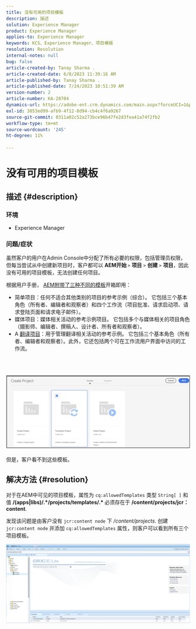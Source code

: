 ```yaml
---
title: 没有可用的项目模板
description: 描述
solution: Experience Manager
product: Experience Manager
applies-to: Experience Manager
keywords: KCS、Experience Manager、项目模板
resolution: Resolution
internal-notes: null
bug: false
article-created-by: Tanay Sharma .
article-created-date: 6/8/2023 11:39:16 AM
article-published-by: Tanay Sharma .
article-published-date: 7/24/2023 10:51:39 AM
version-number: 2
article-number: KA-20704
dynamics-url: https://adobe-ent.crm.dynamics.com/main.aspx?forceUCI=1&pagetype=entityrecord&etn=knowledgearticle&id=d26e3015-f105-ee11-8f6e-6045bd006b3d
exl-id: 3853ed99-afb9-4f12-8d94-cb4c4f6a9267
source-git-commit: 0311a02c52a273bce96b47fe2d3fea41a74f2fb2
workflow-type: tm+mt
source-wordcount: '245'
ht-degree: 11%

---
```


# 没有可用的项目模板

## 描述 {#description}


### 环境

- Experience Manager


### 问题/症状

虽然客户的用户在Admin Console中分配了所有必要的权限，包括管理员权限，但每当尝试从中创建新项目时，客户都可以 <b>AEM开始 </b>`>`  <b>项目</b> `>`  <b>创建</b> `>`  <b>项目</b>，因此没有可用的项目模板，无法创建任何项目。

根据用户手册， [AEM附带了三种不同的模板](https://experienceleague.adobe.com/docs/experience-manager-cloud-service/content/sites/authoring/projects/overview.html?lang=en#project-templates)开箱即用：

- 简单项目：任何不适合其他类别的项目的参考示例（综合）。 它包括三个基本角色（所有者、编辑者和观察者）和四个工作流（项目批准、请求启动项、请求登陆页面和请求电子邮件）。
- 媒体项目：媒体相关活动的参考示例项目。 它包括多个与媒体相关的项目角色（摄影师、编辑者、撰稿人、设计者、所有者和观察者）。
- A [翻译项目](https://experienceleague.adobe.com/docs/experience-manager-cloud-service/content/sites/administering/reusing-content/translation/overview.html?lang=en)：用于管理翻译相关活动的参考示例。 它包括三个基本角色（所有者、编辑者和观察者）。此外，它还包括两个可在工作流用户界面中访问的工作流。

<br><br><br>![](assets/___d36e3015-f105-ee11-8f6e-6045bd006b3d___.png)<br><br>
但是，客户看不到这些模板。


## 解决方法 {#resolution}


对于在AEM中可见的项目模板，属性为 `cq:allowedTemplates` 类型 `String[ ]` 和值 <b>/(apps|libs)/.\*/projects/templates/.\* </b> 必须存在于 <b>/content/projects/jcr：content</b>.

发现该问题是由客户没有 `jcr:content node` 下 */content/projects*. 创建 `jcr:content node` 并添加 `cq:allowedTemplates` 属性，则客户可以看到所有三个项目模板。



![](assets/ef0af61b-2843-ed11-bba2-0022480866ad.png)
